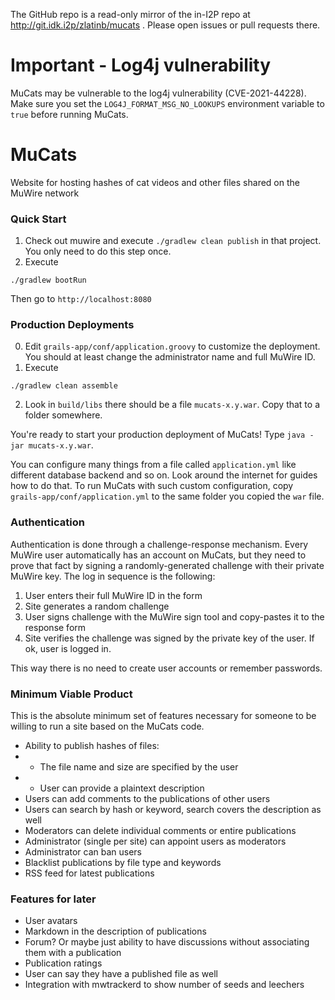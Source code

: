 The GitHub repo is a read-only mirror of the in-I2P repo at http://git.idk.i2p/zlatinb/mucats .  Please open issues or pull requests there.

# Important - Log4j vulnerability

MuCats may be vulnerable to the log4j vulnerability (CVE-2021-44228).  Make sure you set the `LOG4J_FORMAT_MSG_NO_LOOKUPS` environment variable to `true` before running MuCats.

# MuCats

Website for hosting hashes of cat videos and other files shared on the MuWire network

### Quick Start

1. Check out muwire and execute `./gradlew clean publish` in that project.  You only need to do this step once.
2. Execute
```
./gradlew bootRun
```
Then go to `http://localhost:8080`

### Production Deployments

0. Edit `grails-app/conf/application.groovy` to customize the deployment.  You should at least change the administrator name and full MuWire ID.
1. Execute
```
./gradlew clean assemble
```
2. Look in `build/libs` there should be a file `mucats-x.y.war`.  Copy that to a folder somewhere.

You're ready to start your production deployment of MuCats!  Type `java -jar mucats-x.y.war`.

You can configure many things from a file called `application.yml` like different database backend and so on.  Look around the internet for guides how to do that.  To run MuCats with such custom configuration, copy `grails-app/conf/application.yml` to the same folder you copied the `war` file.



### Authentication

Authentication is done through a challenge-response mechanism.  Every MuWire user automatically has an account on MuCats, but they need to prove that fact by signing a randomly-generated challenge with their private MuWire key.  The log in sequence is the following:

1. User enters their full MuWire ID in the form
2. Site generates a random challenge
3. User signs challenge with the MuWire sign tool and copy-pastes it to the response form
4. Site verifies the challenge was signed by the private key of the user.  If ok, user is logged in.

This way there is no need to create user accounts or remember passwords.

### Minimum Viable Product

This is the absolute minimum set of features necessary for someone to be willing to run a site based on the MuCats code.

* Ability to publish hashes of files:
* * The file name and size are specified by the user
* * User can provide a plaintext description
* Users can add comments to the publications of other users
* Users can search by hash or keyword, search covers the description as well
* Moderators can delete individual comments or entire publications
* Administrator (single per site) can appoint users as moderators
* Administrator can ban users
* Blacklist publications by file type and keywords
* RSS feed for latest publications

### Features for later
* User avatars
* Markdown in the description of publications
* Forum?  Or maybe just ability to have discussions without associating them with a publication
* Publication ratings
* User can say they have a published file as well
* Integration with mwtrackerd to show number of seeds and leechers
